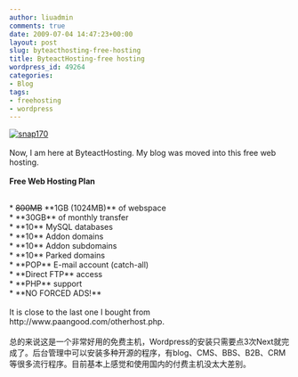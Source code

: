 ```yaml
---
author: liuadmin
comments: true
date: 2009-07-04 14:47:23+00:00
layout: post
slug: byteacthosting-free-hosting
title: ByteactHosting-free hosting
wordpress_id: 49264
categories:
- Blog
tags:
- freehosting
- wordpress
---
```


[![snap170](http://martinliu.byteact.com/wp-content/uploads/2009/07/snap170-300x108.jpg)](http://www.byteact.com/)<br /><br />Now, I am here at ByteactHosting. My blog was moved into this free web hosting.<br /><br />**Free Web Hosting Plan**<br />

<br />	
  * <del>800MB</del> **1GB (1024MB)** of webspace
<br />	
  * **30GB** of monthly transfer
<br />	
  * **10** MySQL databases
<br />	
  * **10** Addon domains
<br />	
  * **10** Addon subdomains
<br />	
  * **10** Parked domains
<br />	
  * **POP** E-mail account (catch-all)
<br />	
  * **Direct FTP** access
<br />	
  * **PHP** support
<br />	
  * **NO FORCED ADS!**
<br /><br />It is close to the last one I bought from http://www.paangood.com/otherhost.php.<br /><br />总的来说这是一个非常好用的免费主机，Wordpress的安装只需要点3次Next就完成了。后台管理中可以安装多种开源的程序，有blog、CMS、BBS、B2B、CRM等很多流行程序。目前基本上感觉和使用国内的付费主机没太大差别。
